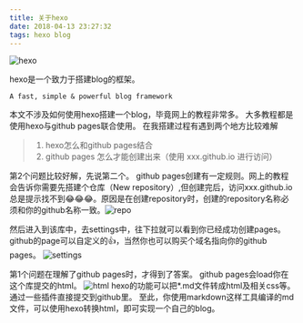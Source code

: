 ```yaml
---
title: 关于hexo
date: 2018-04-13 23:27:32
tags: hexo blog
---
```

![hexo](https://hexo.io/logo.svg)

hexo是一个致力于搭建blog的框架。

```
A fast, simple & powerful blog framework
```
本文不涉及如何使用hexo搭建一个blog，毕竟网上的教程非常多。
大多教程都是使用hexo与github pages联合使用。
在我搭建过程有遇到两个地方比较难解



>1. hexo怎么和github pages结合
>2. github pages 怎么才能创建出来（使用 xxx.github.io 进行访问）




第2个问题比较好解，先说第二个。
github pages创建有一定规则。网上的教程会告诉你需要先搭建个仓库（New repository）,但创建完后，访问xxx.github.io总是提示找不到😂😂😂。原因是在创建repository时，创建的repository名称必须和你的github名称一致。![repo](/images/repo.jpg)

然后进入到该库中，去settings中，往下拉就可以看到你已经成功创建pages。
github的page可以自定义的👍，当然你也可以购买个域名指向你的github pages。
![settings](/images/settings.jpg)

第1个问题在理解了github pages时，才得到了答案。
github pages会load你在这个库提交的html。
![html](/images/html.jpg)
hexo的功能可以把*.md文件转成html及相关css等。通过一些插件直接提交到github里。
至此，你使用markdown这样工具编译的md文件，可以使用hexo转换html，即可实现一个自己的blog。